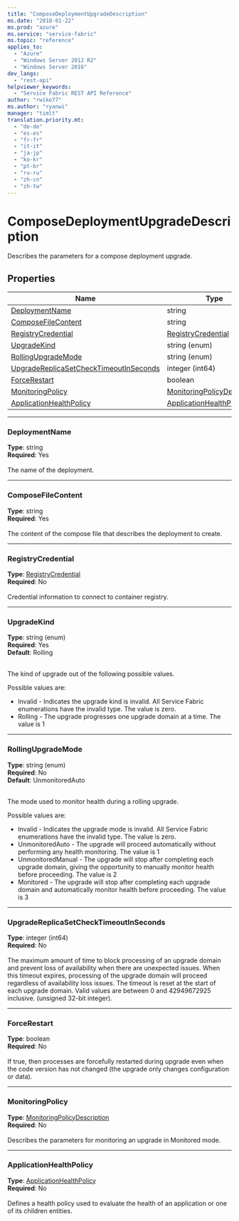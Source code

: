 ```yaml
---
title: "ComposeDeploymentUpgradeDescription"
ms.date: "2018-01-22"
ms.prod: "azure"
ms.service: "service-fabric"
ms.topic: "reference"
applies_to: 
  - "Azure"
  - "Windows Server 2012 R2"
  - "Windows Server 2016"
dev_langs: 
  - "rest-api"
helpviewer_keywords: 
  - "Service Fabric REST API Reference"
author: "rwike77"
ms.author: "ryanwi"
manager: "timlt"
translation.priority.mt: 
  - "de-de"
  - "es-es"
  - "fr-fr"
  - "it-it"
  - "ja-jp"
  - "ko-kr"
  - "pt-br"
  - "ru-ru"
  - "zh-cn"
  - "zh-tw"
---
```

# ComposeDeploymentUpgradeDescription

Describes the parameters for a compose deployment upgrade.

## Properties
| Name | Type | Required |
| --- | --- | --- |
| [DeploymentName](#deploymentname) | string | Yes |
| [ComposeFileContent](#composefilecontent) | string | Yes |
| [RegistryCredential](#registrycredential) | [RegistryCredential](sfclient-v61-model-registrycredential.md) | No |
| [UpgradeKind](#upgradekind) | string (enum) | Yes |
| [RollingUpgradeMode](#rollingupgrademode) | string (enum) | No |
| [UpgradeReplicaSetCheckTimeoutInSeconds](#upgradereplicasetchecktimeoutinseconds) | integer (int64) | No |
| [ForceRestart](#forcerestart) | boolean | No |
| [MonitoringPolicy](#monitoringpolicy) | [MonitoringPolicyDescription](sfclient-v61-model-monitoringpolicydescription.md) | No |
| [ApplicationHealthPolicy](#applicationhealthpolicy) | [ApplicationHealthPolicy](sfclient-v61-model-applicationhealthpolicy.md) | No |

____
### DeploymentName
__Type__: string <br/>
__Required__: Yes<br/>
<br/>
The name of the deployment.

____
### ComposeFileContent
__Type__: string <br/>
__Required__: Yes<br/>
<br/>
The content of the compose file that describes the deployment to create.

____
### RegistryCredential
__Type__: [RegistryCredential](sfclient-v61-model-registrycredential.md) <br/>
__Required__: No<br/>
<br/>
Credential information to connect to container registry.

____
### UpgradeKind
__Type__: string (enum) <br/>
__Required__: Yes<br/>
__Default__: Rolling <br/>
<br/>


The kind of upgrade out of the following possible values.

Possible values are: 

  - Invalid - Indicates the upgrade kind is invalid. All Service Fabric enumerations have the invalid type. The value is zero.
  - Rolling - The upgrade progresses one upgrade domain at a time. The value is 1



____
### RollingUpgradeMode
__Type__: string (enum) <br/>
__Required__: No<br/>
__Default__: UnmonitoredAuto <br/>
<br/>


The mode used to monitor health during a rolling upgrade.

Possible values are: 

  - Invalid - Indicates the upgrade mode is invalid. All Service Fabric enumerations have the invalid type. The value is zero.
  - UnmonitoredAuto - The upgrade will proceed automatically without performing any health monitoring. The value is 1
  - UnmonitoredManual - The upgrade will stop after completing each upgrade domain, giving the opportunity to manually monitor health before proceeding. The value is 2
  - Monitored - The upgrade will stop after completing each upgrade domain and automatically monitor health before proceeding. The value is 3



____
### UpgradeReplicaSetCheckTimeoutInSeconds
__Type__: integer (int64) <br/>
__Required__: No<br/>
<br/>
The maximum amount of time to block processing of an upgrade domain and prevent loss of availability when there are unexpected issues. When this timeout expires, processing of the upgrade domain will proceed regardless of availability loss issues. The timeout is reset at the start of each upgrade domain. Valid values are between 0 and 42949672925 inclusive. (unsigned 32-bit integer).

____
### ForceRestart
__Type__: boolean <br/>
__Required__: No<br/>
<br/>
If true, then processes are forcefully restarted during upgrade even when the code version has not changed (the upgrade only changes configuration or data).

____
### MonitoringPolicy
__Type__: [MonitoringPolicyDescription](sfclient-v61-model-monitoringpolicydescription.md) <br/>
__Required__: No<br/>
<br/>
Describes the parameters for monitoring an upgrade in Monitored mode.

____
### ApplicationHealthPolicy
__Type__: [ApplicationHealthPolicy](sfclient-v61-model-applicationhealthpolicy.md) <br/>
__Required__: No<br/>
<br/>
Defines a health policy used to evaluate the health of an application or one of its children entities.

